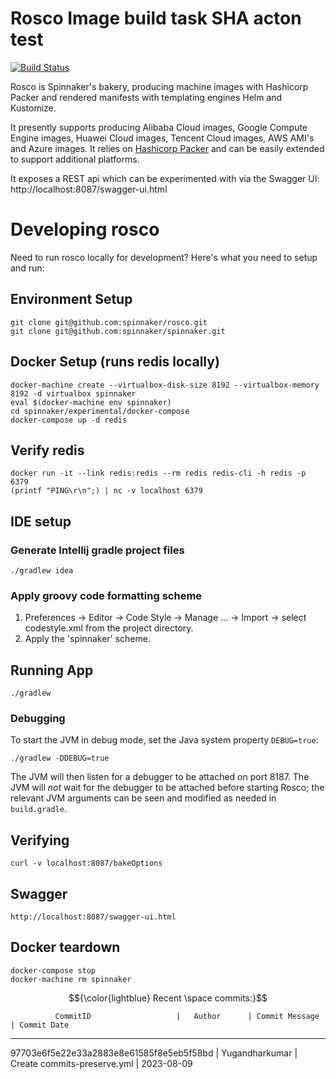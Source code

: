 Rosco Image build task SHA acton test
=====
[![Build Status](https://api.travis-ci.org/spinnaker/rosco.svg?branch=master)](https://travis-ci.org/spinnaker/rosco)

Rosco is Spinnaker's bakery, producing machine images with Hashicorp Packer and rendered manifests with templating engines Helm and Kustomize.

It presently supports producing Alibaba Cloud images, Google Compute Engine images, Huawei Cloud images, Tencent Cloud images, AWS AMI's and Azure images. It relies on [Hashicorp Packer](https://www.packer.io/) and can be easily extended to support additional platforms.

It exposes a REST api which can be experimented with via the Swagger UI: http://localhost:8087/swagger-ui.html

# Developing rosco

Need to run rosco locally for development? Here's what you need to setup and run:

## Environment Setup
```
git clone git@github.com:spinnaker/rosco.git
git clone git@github.com:spinnaker/spinnaker.git
```

## Docker Setup (runs redis locally)
```
docker-machine create --virtualbox-disk-size 8192 --virtualbox-memory 8192 -d virtualbox spinnaker
eval $(docker-machine env spinnaker)
cd spinnaker/experimental/docker-compose
docker-compose up -d redis
```

## Verify redis
```
docker run -it --link redis:redis --rm redis redis-cli -h redis -p 6379
(printf "PING\r\n";) | nc -v localhost 6379
```

## IDE setup

### Generate Intellij gradle project files
```
./gradlew idea
```

### Apply groovy code formatting scheme

1) Preferences -> Editor -> Code Style -> Manage ... -> Import -> select codestyle.xml from the project directory.
2) Apply the 'spinnaker' scheme.

## Running App
```
./gradlew
```

### Debugging

To start the JVM in debug mode, set the Java system property `DEBUG=true`:
```
./gradlew -DDEBUG=true
```

The JVM will then listen for a debugger to be attached on port 8187.  The JVM will _not_ wait for the debugger
to be attached before starting Rosco; the relevant JVM arguments can be seen and modified as needed in `build.gradle`.

## Verifying
```
curl -v localhost:8087/bakeOptions
```

## Swagger
```
http://localhost:8087/swagger-ui.html
```

## Docker teardown
```
docker-compose stop
docker-machine rm spinnaker
```



$${\color{lightblue} Recent \space commits:}$$ 

              CommitID                   |   Author      | Commit Message          | Commit Date
----------------------------------------------------------------------------------------------------



97703e6f5e22e33a2883e8e61585f8e5eb5f58bd | Yugandharkumar | Create commits-preserve.yml | 2023-08-09 
